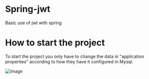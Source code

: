 # Spring-jwt
Basic use of jwt with spring

# How to start the project
To start the project you only have to change the data in "application properties" according to how they have it configured in Mysql.

![image](https://github.com/iska1234/payment-gateway-spring/assets/119825666/0815eb8e-83bb-4021-bf34-5174c0e72bb5)
